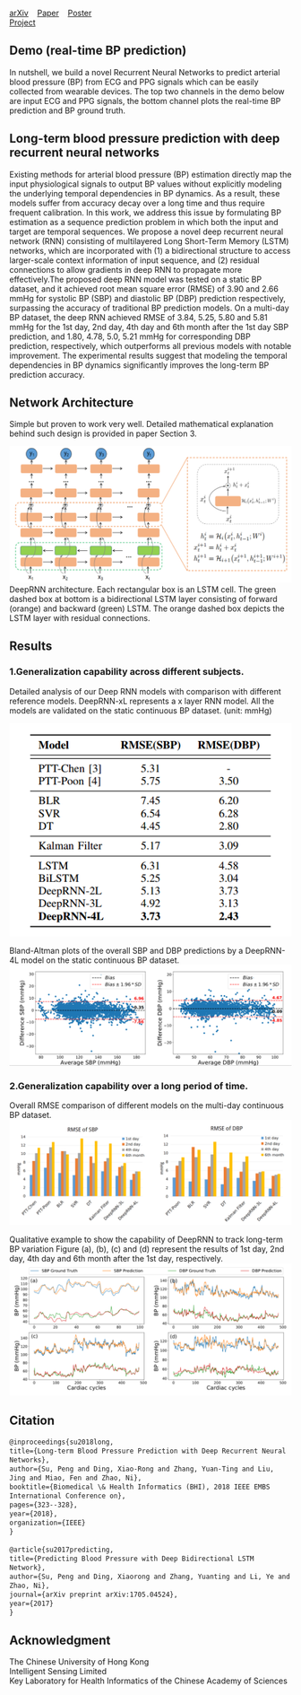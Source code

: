 [arXiv](https://arxiv.org/abs/1705.04524)	&nbsp;&nbsp;
[Paper](https://ieeexplore.ieee.org/abstract/document/8333434/)	&nbsp;&nbsp;
[Poster](http://www.ee.cuhk.edu.hk/~psu/img/BHI2018.pdf) &nbsp;&nbsp;	
[Project](https://psu1.github.io/DeepRNN/)


## Demo (real-time BP prediction)
In nutshell, we build a novel Recurrent Neural Networks to predict arterial blood pressure (BP) from ECG and PPG signals which can be easily collected from wearable devices. The top two channels in the demo below are input ECG and PPG signals, the bottom channel plots the real-time BP prediction and BP ground truth.


## Long-term blood pressure prediction with deep recurrent neural networks

Existing methods for arterial blood pressure (BP) estimation directly map the input physiological signals to output BP values without explicitly modeling the underlying temporal dependencies in BP dynamics. As a result, these models suffer from accuracy decay over a long time and thus require frequent calibration. In this work, we address this issue by formulating BP estimation as a sequence prediction problem in which both the input and target are temporal sequences. We propose a novel deep recurrent neural network (RNN) consisting of multilayered Long Short-Term Memory (LSTM) networks, which are incorporated with (1) a bidirectional structure to access larger-scale context information of input sequence, and (2) residual connections to allow gradients in deep RNN to propagate more effectively.The proposed deep RNN model was tested on a static BP dataset, and it achieved root mean square error (RMSE) of 3.90 and 2.66 mmHg for systolic BP (SBP) and diastolic BP (DBP) prediction respectively, surpassing the accuracy of traditional BP prediction models. On a multi-day BP dataset, the deep RNN achieved RMSE of 3.84, 5.25, 5.80 and 5.81 mmHg for the 1st day, 2nd day, 4th day and 6th month after the 1st day SBP prediction, and 1.80, 4.78, 5.0, 5.21 mmHg for corresponding DBP prediction, respectively, which outperforms all previous models with notable improvement. The experimental results suggest that modeling the temporal dependencies in BP dynamics significantly improves the long-term BP prediction accuracy.

## Network Architecture 

Simple but proven to work very well. Detailed mathematical explanation behind such design is provided in paper Section 3.

![](deepRnn.png)
DeepRNN architecture. Each rectangular box is an LSTM cell. The green dashed box at bottom is a bidirectional
LSTM layer consisting of forward (orange) and backward (green) LSTM. The orange dashed box depicts the LSTM
layer with residual connections.


## Results

### 1.Generalization capability across different subjects.
Detailed analysis of our Deep RNN models with comparison with different reference models. DeepRNN-xL
represents a x layer RNN model. All the models are validated on the static continuous BP dataset. (unit: mmHg)
<p align="center"> 
<img src="table1.png">
</p>


Bland-Altman plots of the overall SBP and DBP predictions by a DeepRNN-4L model on the static continuous BP dataset.  
![](plotResult.png)


### 2.Generalization capability over a long period of time.

Overall RMSE comparison of different models on the multi-day continuous BP dataset.
![](4day_result_plot.png)

Qualitative example to show the
capability of DeepRNN to track long-term BP variation 
Figure (a), (b), (c) and (d) represent the results of 1st day, 2nd day, 4th day and 6th month after the 1st day, respectively.
![](4day_prediction.png)




## Citation
    @inproceedings{su2018long,
  	title={Long-term Blood Pressure Prediction with Deep Recurrent Neural Networks},
 	author={Su, Peng and Ding, Xiao-Rong and Zhang, Yuan-Ting and Liu, Jing and Miao, Fen and Zhao, Ni},
  	booktitle={Biomedical \& Health Informatics (BHI), 2018 IEEE EMBS International Conference on},
  	pages={323--328},
  	year={2018},
  	organization={IEEE}
	}
    
    @article{su2017predicting,
  	title={Predicting Blood Pressure with Deep Bidirectional LSTM Network},
  	author={Su, Peng and Ding, Xiaorong and Zhang, Yuanting and Li, Ye and Zhao, Ni},
  	journal={arXiv preprint arXiv:1705.04524},
  	year={2017}
	} 
  
## Acknowledgment
The Chinese University of Hong Kong  
Intelligent Sensing Limited  
Key Laboratory for Health Informatics of the Chinese Academy of Sciences
